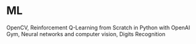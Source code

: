 # ML
OpenCV, Reinforcement Q-Learning from Scratch in Python with OpenAI Gym, Neural networks and computer vision, Digits Recognition
